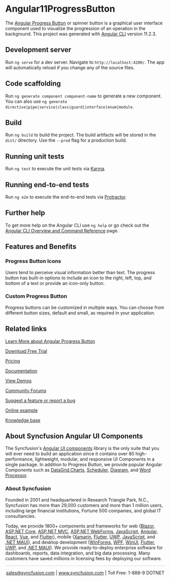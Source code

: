 # Angular11ProgressButton

The [Angular Progress Button](https://www.syncfusion.com/angular-components/angular-progress-button?utm_source=github&utm_medium=listing&utm_campaign=angular-progress-button-github-samples) or spinner button is a graphical user interface component used to visualize the progression of an operation in the background. This project was generated with [Angular CLI](https://github.com/angular/angular-cli) version 11.2.3.

## Development server

Run `ng serve` for a dev server. Navigate to `http://localhost:4200/`. The app will automatically reload if you change any of the source files.

## Code scaffolding

Run `ng generate component component-name` to generate a new component. You can also use `ng generate directive|pipe|service|class|guard|interface|enum|module`.

## Build

Run `ng build` to build the project. The build artifacts will be stored in the `dist/` directory. Use the `--prod` flag for a production build.

## Running unit tests

Run `ng test` to execute the unit tests via [Karma](https://karma-runner.github.io).

## Running end-to-end tests

Run `ng e2e` to execute the end-to-end tests via [Protractor](http://www.protractortest.org/).

## Further help

To get more help on the Angular CLI use `ng help` or go check out the [Angular CLI Overview and Command Reference](https://angular.io/cli) page.


## Features and Benefits

### Progress Button Icons

Users tend to perceive visual information better than text. The progress button has built-in options to include an icon to the right, left, top, and bottom of a text or provide an icon-only button.

### Custom Progress Button

Progress buttons can be customized in multiple ways. You can choose from different button sizes, default and small, as required in your application.

## Related links

[Learn More about Angular Progress Button](https://www.syncfusion.com/angular-components/angular-progress-button?utm_source=github&utm_medium=listing&utm_campaign=angular-progress-button-github-samples)

[Download Free Trial](https://www.syncfusion.com/downloads/angular?utm_source=github&utm_medium=listing&utm_campaign=angular-progress-button-github-samples)

[Pricing](https://www.syncfusion.com/sales/teamlicense?utm_source=github&utm_medium=listing&utm_campaign=angular-progress-button-github-samples)

[Documentation](https://angular.syncfusion.com/documentation/progress-button/getting-started?utm_source=github&utm_medium=listing&utm_campaign=angular-progress-button-github-samples)

[View Demos](https://github.com/SyncfusionExamples/ej2-angular-11-progress-button?utm_source=github&utm_medium=listing&utm_campaign=angular-progress-button-github-samples)

[Community Forums](https://www.syncfusion.com/forums/angular-js2?utm_source=github&utm_medium=listing&utm_campaign=angular-progress-button-github-samples)

[Suggest a feature or report a bug](https://www.syncfusion.com/feedback/angular?utm_source=github&utm_medium=listing&utm_campaign=angular-progress-button-github-samples)

[Online example](https://ej2.syncfusion.com/angular/demos/#/bootstrap5/button/progress-button?utm_source=github&utm_medium=listing&utm_campaign=angular-progress-button-github-samples)

[Knowledge base](https://support.syncfusion.com/kb/article/11007/how-to-get-started-easily-with-syncfusion-angular-11-progress-button?utm_source=github&utm_medium=listing&utm_campaign=angular-progress-button-github-samples)

## About Syncfusion Angular UI Components
The Syncfusion's [Angular UI components](https://www.syncfusion.com/angular-components?utm_source=github&utm_medium=listing&utm_campaign=angular-progress-button-github-samples) library is the only suite that you will ever need to build an application since it contains over 80 high-performance, lightweight, modular, and responsive UI Components in a single package. In addition to Progress Button, we provide popular Angular Components such as [DataGrid](https://www.syncfusion.com/angular-components/angular-grid?utm_source=github&utm_medium=listing&utm_campaign=angular-progress-button-github-samples),[Charts](https://www.syncfusion.com/angular-components/angular-charts?utm_source=github&utm_medium=listing&utm_campaign=angular-progress-button-github-samples), [Scheduler](https://www.syncfusion.com/angular-components/angular-scheduler?utm_source=github&utm_medium=listing&utm_campaign=angular-progress-button-github-samples), [Diagram](https://www.syncfusion.com/angular-components/angular-diagram?utm_source=github&utm_medium=listing&utm_campaign=angular-progress-button-github-samples), and [Word Processor](https://www.syncfusion.com/angular-components/angular-word-processor?utm_source=github&utm_medium=listing&utm_campaign=angular-progress-button-github-samples).

### About Syncfusion

Founded in 2001 and headquartered in Research Triangle Park, N.C., Syncfusion has more than 29,000 customers and more than 1 million users, including large financial institutions, Fortune 500 companies, and global IT consultancies.

Today, we provide 1800+ components and frameworks for web ([Blazor](https://www.syncfusion.com/blazor-components?utm_source=github&utm_medium=listing&utm_campaign=angular-accordion-github-samples), [ASP.NET Core](https://www.syncfusion.com/aspnet-core-ui-controls?utm_source=github&utm_medium=listing&utm_campaign=angular-progress-button-github-samples), [ASP.NET MVC](https://www.syncfusion.com/aspnet-mvc-ui-controls?utm_source=github&utm_medium=listing&utm_campaign=angular-progress-button-github-samples), [ASP.NET WebForms](https://www.syncfusion.com/jquery/aspnet-webforms-ui-controls?utm_source=github&utm_medium=listing&utm_campaign=angular-progress-button-github-samples), [JavaScript](https://www.syncfusion.com/javascript-ui-controls?utm_source=github&utm_medium=listing&utm_campaign=angular-progress-button-github-samples), [Angular](https://www.syncfusion.com/angular-components?utm_source=github&utm_medium=listing&utm_campaign=angular-progress-button-github-samples), [React](https://www.syncfusion.com/react-components?utm_source=github&utm_medium=listing&utm_campaign=angular-progress-button-github-samples), [Vue](https://www.syncfusion.com/vue-components?utm_source=github&utm_medium=listing&utm_campaign=angular-progress-button-github-samples), and [Flutter](https://www.syncfusion.com/flutter-widgets?utm_source=github&utm_medium=listing&utm_campaign=angular-progress-button-github-samples)), mobile ([Xamarin](https://www.syncfusion.com/xamarin-ui-controls?utm_source=github&utm_medium=listing&utm_campaign=angular-progress-button-github-samples), [Flutter](https://www.syncfusion.com/flutter-widgets?utm_source=github&utm_medium=listing&utm_campaign=angular-progress-button-github-samples), [UWP](https://www.syncfusion.com/uwp-ui-controls?utm_source=github&utm_medium=listing&utm_campaign=angular-progress-button-github-samples), [JavaScript](https://www.syncfusion.com/javascript-ui-controls?utm_source=github&utm_medium=listing&utm_campaign=angular-progress-button-github-samples), and [.NET MAUI](https://www.syncfusion.com/maui-controls?utm_source=github&utm_medium=listing&utm_campaign=angular-progress-button-github-samples)), and desktop development ([WinForms](https://www.syncfusion.com/winforms-ui-controls?utm_source=github&utm_medium=listing&utm_campaign=angular-progress-button-github-samples), [WPF](https://www.syncfusion.com/wpf-controls?utm_source=github&utm_medium=listing&utm_campaign=angular-progress-button-github-samples), [WinUI](https://www.syncfusion.com/winui-controls?utm_source=github&utm_medium=listing&utm_campaign=angular-progress-button-github-samples), [Flutter](https://www.syncfusion.com/flutter-widgets?utm_source=github&utm_medium=listing&utm_campaign=angular-progress-button-github-samples), [UWP](https://www.syncfusion.com/uwp-ui-controls?utm_source=github&utm_medium=listing&utm_campaign=angular-progress-button-github-samples), and [.NET MAUI](https://www.syncfusion.com/maui-controls?utm_source=github&utm_medium=listing&utm_campaign=angular-progress-button-github-samples)). We provide ready-to-deploy enterprise software for dashboards, reports, data integration, and big data processing. Many customers have saved millions in licensing fees by deploying our software.

<hr style="height:0.3px;border:none;color:lightgrey;background-color:lightgrey;" />

<p align="center">
<a href="mailto:sales@syncfusion.com?Subject=Syncfusion Angular Progress Button - GitHub" target="_top">sales@syncfusion.com</a> | <a href="https://www.syncfusion.com?utm_source=github&utm_medium=listing&utm_campaign=angular-progress-button-github-samples">www.syncfusion.com</a> | Toll Free: 1-888-9 DOTNET <br>
</p>